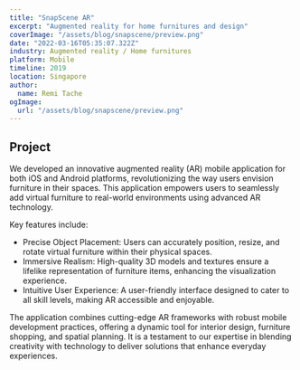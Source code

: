 ```yaml
---
title: "SnapScene AR"
excerpt: "Augmented reality for home furnitures and design"
coverImage: "/assets/blog/snapscene/preview.png"
date: "2022-03-16T05:35:07.322Z"
industry: Augmented reality / Home furnitures
platform: Mobile
timeline: 2019
location: Singapore
author:
  name: Remi Tache
ogImage:
  url: "/assets/blog/snapscene/preview.png"
---
```


## Project

We developed an innovative augmented reality (AR) mobile application for both iOS and Android platforms, revolutionizing the way users envision furniture in their spaces. This application empowers users to seamlessly add virtual furniture to real-world environments using advanced AR technology.

Key features include:
<ul>
    <li>Precise Object Placement: Users can accurately position, resize, and rotate virtual furniture within their physical spaces.</li>
    <li>Immersive Realism: High-quality 3D models and textures ensure a lifelike representation of furniture items, enhancing the visualization experience.</li>
    <li>Intuitive User Experience: A user-friendly interface designed to cater to all skill levels, making AR accessible and enjoyable.</li>
</ul>

The application combines cutting-edge AR frameworks with robust mobile development practices, offering a dynamic tool for interior design, furniture shopping, and spatial planning. It is a testament to our expertise in blending creativity with technology to deliver solutions that enhance everyday experiences.
